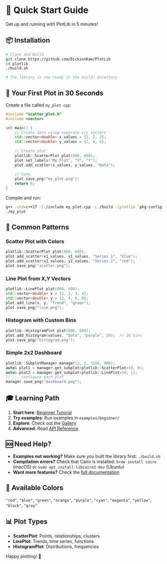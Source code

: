 # 🚀 Quick Start Guide

Get up and running with PlotLib in 5 minutes!

## 📦 Installation

```bash
# Clone and build
git clone https://github.com/DicksonKam/PlotLib
cd plotlib
./build.sh

# The library is now ready in the build/ directory
```

## 🎯 Your First Plot in 30 Seconds

Create a file called `my_plot.cpp`:

```cpp
#include "scatter_plot.h"
#include <vector>

int main() {
    // Create data using separate x/y vectors
    std::vector<double> x_values = {1, 2, 3};
    std::vector<double> y_values = {2, 4, 6};
    
    // Create plot
    plotlib::ScatterPlot plot(800, 600);
    plot.set_labels("My Plot", "X", "Y");
    plot.add_scatter(x_values, y_values, "Data");
    
    // Save
    plot.save_png("my_plot.png");
    return 0;
}
```

Compile and run:
```bash
g++ -std=c++17 -I./include my_plot.cpp -L./build -lplotlib `pkg-config --cflags --libs cairo cairo-svg` -o my_plot
./my_plot
```

## 🎨 Common Patterns

### Scatter Plot with Colors
```cpp
plotlib::ScatterPlot plot(800, 600);
plot.add_scatter(x1_values, y1_values, "Series 1", "blue");
plot.add_scatter(x2_values, y2_values, "Series 2", "red");
plot.save_png("scatter.png");
```

### Line Plot from X,Y Vectors
```cpp
plotlib::LinePlot plot(800, 600);
std::vector<double> x = {1, 2, 3, 4};
std::vector<double> y = {2, 4, 6, 8};
plot.add_line(x, y, "Trend", "green");
plot.save_png("line.png");
```

### Histogram with Custom Bins
```cpp
plotlib::HistogramPlot plot(800, 600);
plot.add_histogram(values, "Data", "purple", 20);  // 20 bins
plot.save_png("histogram.png");
```

### Simple 2x2 Dashboard
```cpp
plotlib::SubplotManager manager(2, 2, 1200, 900);
auto& plot1 = manager.get_subplot<plotlib::ScatterPlot>(0, 0);
auto& plot2 = manager.get_subplot<plotlib::LinePlot>(0, 1);
// ... configure each plot
manager.save_png("dashboard.png");
```

## 🎓 Learning Path

1. **Start here**: [Beginner Tutorial](tutorial/beginner.md)
2. **Try examples**: Run examples in `examples/beginner/`
3. **Explore**: Check out the [Gallery](gallery/README.md)
4. **Advanced**: Read [API Reference](api/README.md)

## 🆘 Need Help?

- **Examples not working?** Make sure you built the library first: `./build.sh`
- **Compilation errors?** Check that Cairo is installed: `brew install cairo` (macOS) or `sudo apt install libcairo2-dev` (Ubuntu)
- **Want more features?** Check the [full documentation](tutorial/beginner.md)

## 🎯 Available Colors

`"red"`, `"blue"`, `"green"`, `"orange"`, `"purple"`, `"cyan"`, `"magenta"`, `"yellow"`, `"black"`, `"gray"`

## 📊 Plot Types

- **ScatterPlot**: Points, relationships, clusters
- **LinePlot**: Trends, time series, functions  
- **HistogramPlot**: Distributions, frequencies

Happy plotting! 🎉 